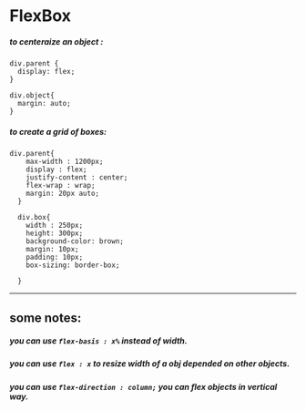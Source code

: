 # FlexBox  
##### to centeraize an object :  
```
div.parent {
  display: flex;
}
  
div.object{
  margin: auto;
}
```  

##### to create a grid of boxes:  
```
div.parent{
    max-width : 1200px;
    display : flex;
    justify-content : center;
    flex-wrap : wrap;
    margin: 20px auto;
  }

  div.box{
    width : 250px;
    height: 300px;
    background-color: brown;
    margin: 10px;
    padding: 10px;
    box-sizing: border-box;

  }
```
---
## some notes:  
##### you can use ` flex-basis : x% ` instead of width.
##### you can use ` flex : x ` to resize width of a obj depended on other objects.
##### you can use ` flex-direction : column; ` you can flex objects in vertical way.
